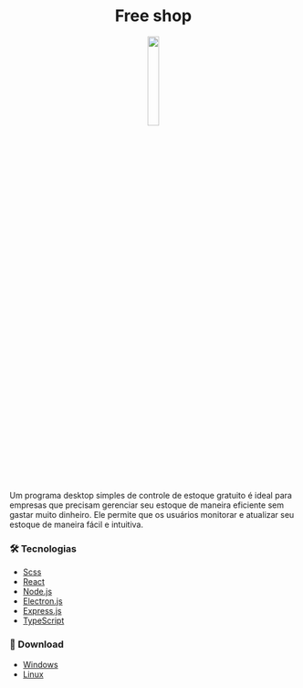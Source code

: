 
# <h1 align="center"> Free shop</h1>

<p align="center"  width="20%" >
  <img width="20%" src="https://user-images.githubusercontent.com/44758448/222934316-6af969bd-6457-4b79-89eb-1919a0d01715.svg" />
</p>

Um programa desktop simples de controle de estoque gratuito é ideal para empresas que precisam gerenciar seu estoque de maneira eficiente sem gastar muito dinheiro. Ele permite que os usuários monitorar e atualizar seu estoque de maneira fácil e intuitiva. 


### 🛠 Tecnologias
- [Scss](https://sass-lang.com)
- [React](https://pt-br.reactjs.org)
- [Node.js](https://nodejs.org/en/)
- [Electron.js](https://www.electronjs.org)
- [Express.js](https://expressjs.com)
- [TypeScript](https://www.typescriptlang.org/)


### 💾 Download 
- [Windows](#)
- [Linux](#)

